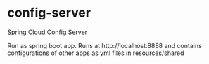 # config-server
Spring Cloud Config Server

Run as spring boot app.
Runs at http://localhost:8888 and contains configurations of other apps as yml files in resources/shared
